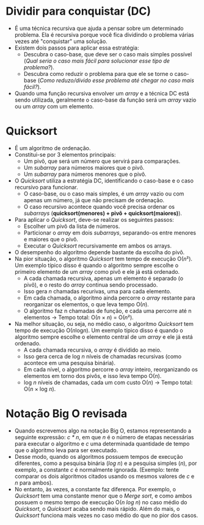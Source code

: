 # Dividir para conquistar (DC)
- É uma técnica recursiva que ajuda a pensar sobre um determinado problema. Ela é recursiva porque você fica dividindo o problema várias vezes até "conquistar" uma solução.
- Existem dois passos para aplicar essa estratégia:
    - Descubra o caso-base, que deve ser o caso mais simples possível (*Qual seria o caso mais fácil para solucionar esse tipo de problema?*).
    - Descubra como reduzir o problema para que ele se torne o caso-base (*Como reduzo/divido esse problema até chegar no caso mais fácil?*).
- Quando uma função recursiva envolver um *array* e a técnica DC está sendo utilizada, geralmente o caso-base da função será um *array* vazio ou um *array* com um elemento.

# Quicksort
- É um algoritmo de ordenação.
- Constitui-se por 3 elementos principais:
    - Um pivô, que será um número que servirá para comparações.
    - Um *subarray* para números maiores que o pivô.
    - Um *subarray* para números menores que o pivô.
- O *Quicksort* utiliza a estratégia DC, identificando o caso-base e o caso recursivo para funcionar.
    - O caso-base, ou o caso mais simples, é um *array* vazio ou com apenas um número, já que não precisam de ordenação.
    - O caso recursivo acontece quando você precisa ordenar os *subarrays* (**quicksort(menores) + pivô + quicksort(maiores)**).
- Para aplicar o *Quicksort*, deve-se realizar os seguintes passos:
    - Escolher um pivô da lista de números.
    - Particionar o *array* em dois *subarrays*, separando-os entre menores e maiores que o pivô.
    - Executar o *Quicksort* recursivamente em ambos os arrays.
- O desempenho do algoritmo depende bastante da escolha do pivô.
- Na pior situação, o algoritmo *Quicksort* tem tempo de execução O(*n*²). Um exemplo típico disso é quando o algoritmo sempre escolhe o primeiro elemento de um *array* como pivô e ele já está ordenado.
    - A cada chamada recursiva, apenas um elemento é separado (o pivô), e o resto do *array* continua sendo processado.
    - Isso gera *n* chamadas recurivas, uma para cada elemento.
    - Em cada chamada, o algoritmo ainda percorre o *array* restante para reorganizar os elementos, o que leva tempo O(*n*).
    - O algoritmo faz n chamadas de função, e cada uma percorre até n elementos → Tempo total: O(*n* × *n*) = O(*n*²).
- Na melhor situação, ou seja, no médio caso, o algoritmo *Quicksort* tem tempo de execução O(*n*log*n*). Um exemplo típico disso é quando o algoritmo sempre escolhe o elemento central de um *array* e ele já está ordenado.
    - A cada chamada recursiva, o *array* é dividido ao meio.
    - Isso gera cerca de log *n* níveis de chamadas recursivas (como acontece em uma pesquisa binária).
    - Em cada nível, o algoritmo percorre o *array* inteiro, reorganizando os elementos em torno dos pivôs, e isso leva tempo O(*n*).
    - log *n* níveis de chamadas, cada um com custo O(*n*) → Tempo total: O(*n* × log *n*).
    
# Notação Big O revisada
- Quando escrevemos algo na notação Big O, estamos representando a seguinte expressão: *c * n*, em que *n* é o número de etapas necessárias para executar o algoritmo e *c* uma determinada quantidade de tempo que o algoritmo leva para ser executado.
- Desse modo, quando os algoritmos possuem tempos de execução diferentes, como a pesquisa binária (*log n*) e a pesquisa simples (*n*), por exemplo, a constante *c* é normalmente ignorada. (Exemplo: tente comparar os dois algoritmos citados usando os mesmos valores de *c* e *n* para ambos).
- No entanto, às vezes, a constante faz diferença. Por exemplo, o *Quicksort* tem uma constante menor que o *Merge sort*, e como ambos possuem o mesmo tempo de execução O(*n log n*) no caso médio do *Quicksort*, o *Quicksort* acaba sendo mais rápido. Além do mais, o *Quicksort* funciona mais vezes no caso médio do que no pior dos casos.
